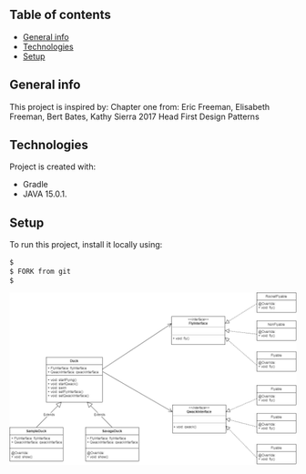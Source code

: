 ## Table of contents
* [General info](#general-info)
* [Technologies](#technologies)
* [Setup](#setup)

## General info
This project is inspired by:
Chapter one from:
Eric Freeman, Elisabeth Freeman, Bert Bates, Kathy Sierra
2017 Head First Design Patterns

## Technologies
Project is created with:
* Gradle
* JAVA 15.0.1.

## Setup
To run this project, install it locally using:

```
$ 
$ FORK from git
$ 
```
![Algorithm schema](https://github.com/smykal/Strategia/blob/master/strategyDiagram.png?raw=true)